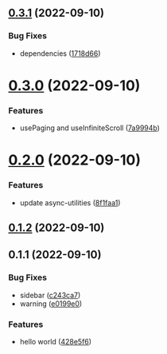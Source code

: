 ## [0.3.1](https://github.com/bowencool/vhooks/compare/v0.3.0...v0.3.1) (2022-09-10)


### Bug Fixes

* dependencies ([1718d66](https://github.com/bowencool/vhooks/commit/1718d66b42492b42db69f651db3c79c6f6498de9))



# [0.3.0](https://github.com/bowencool/vhooks/compare/v0.2.0...v0.3.0) (2022-09-10)


### Features

* usePaging and useInfiniteScroll ([7a9994b](https://github.com/bowencool/vhooks/commit/7a9994b7ed42d42e7641cfd2f85c99eeea2f4457))



# [0.2.0](https://github.com/bowencool/vhooks/compare/v0.1.2...v0.2.0) (2022-09-10)


### Features

* update async-utilities ([8f1faa1](https://github.com/bowencool/vhooks/commit/8f1faa1f084c0474e670643ac2b8eb3e17384747))



## [0.1.2](https://github.com/bowencool/vhooks/compare/v0.1.1...v0.1.2) (2022-09-10)



## 0.1.1 (2022-09-10)


### Bug Fixes

* sidebar ([c243ca7](https://github.com/bowencool/vhooks/commit/c243ca73285c8bf73d8c9c2c4c6918fcc521017e))
* warning ([e0199e0](https://github.com/bowencool/vhooks/commit/e0199e0fe23fe35d81e6a1caa13fd3fd0daa121a))


### Features

* hello world ([428e5f6](https://github.com/bowencool/vhooks/commit/428e5f6b83b88566044929542ec5a1af145d69ea))



<!-- 自动生成 -->
